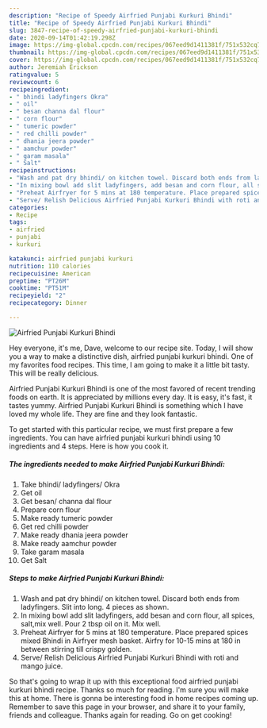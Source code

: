 ```yaml
---
description: "Recipe of Speedy Airfried Punjabi Kurkuri Bhindi"
title: "Recipe of Speedy Airfried Punjabi Kurkuri Bhindi"
slug: 3847-recipe-of-speedy-airfried-punjabi-kurkuri-bhindi
date: 2020-09-14T01:42:19.298Z
image: https://img-global.cpcdn.com/recipes/067eed9d1411381f/751x532cq70/airfried-punjabi-kurkuri-bhindi-recipe-main-photo.jpg
thumbnail: https://img-global.cpcdn.com/recipes/067eed9d1411381f/751x532cq70/airfried-punjabi-kurkuri-bhindi-recipe-main-photo.jpg
cover: https://img-global.cpcdn.com/recipes/067eed9d1411381f/751x532cq70/airfried-punjabi-kurkuri-bhindi-recipe-main-photo.jpg
author: Jeremiah Erickson
ratingvalue: 5
reviewcount: 6
recipeingredient:
- " bhindi ladyfingers Okra"
- " oil"
- " besan channa dal flour"
- " corn flour"
- " tumeric powder"
- " red chilli powder"
- " dhania jeera powder"
- " aamchur powder"
- " garam masala"
- " Salt"
recipeinstructions:
- "Wash and pat dry bhindi/ on kitchen towel. Discard both ends from ladyfingers. Slit into long. 4 pieces as shown."
- "In mixing bowl add slit ladyfingers, add besan and corn flour, all spices, salt,mix well. Pour 2 tbsp oil on it. Mix well."
- "Preheat Airfryer for 5 mins at 180 temperature. Place prepared spices mixed Bhindi in Airfryer mesh basket. Airfry for 10-15 mins at 180 in between stirring till crispy golden."
- "Serve/ Relish Delicious Airfried Punjabi Kurkuri Bhindi with roti and mango juice."
categories:
- Recipe
tags:
- airfried
- punjabi
- kurkuri

katakunci: airfried punjabi kurkuri 
nutrition: 110 calories
recipecuisine: American
preptime: "PT26M"
cooktime: "PT51M"
recipeyield: "2"
recipecategory: Dinner

---
```



![Airfried Punjabi Kurkuri Bhindi](https://img-global.cpcdn.com/recipes/067eed9d1411381f/751x532cq70/airfried-punjabi-kurkuri-bhindi-recipe-main-photo.jpg)

Hey everyone, it's me, Dave, welcome to our recipe site. Today, I will show you a way to make a distinctive dish, airfried punjabi kurkuri bhindi. One of my favorites food recipes. This time, I am going to make it a little bit tasty. This will be really delicious.



Airfried Punjabi Kurkuri Bhindi is one of the most favored of recent trending foods on earth. It is appreciated by millions every day. It is easy, it's fast, it tastes yummy. Airfried Punjabi Kurkuri Bhindi is something which I have loved my whole life. They are fine and they look fantastic.


To get started with this particular recipe, we must first prepare a few ingredients. You can have airfried punjabi kurkuri bhindi using 10 ingredients and 4 steps. Here is how you cook it.

<!--inarticleads1-->

##### The ingredients needed to make Airfried Punjabi Kurkuri Bhindi:

1. Take  bhindi/ ladyfingers/ Okra
1. Get  oil
1. Get  besan/ channa dal flour
1. Prepare  corn flour
1. Make ready  tumeric powder
1. Get  red chilli powder
1. Make ready  dhania jeera powder
1. Make ready  aamchur powder
1. Take  garam masala
1. Get  Salt




<!--inarticleads2-->

##### Steps to make Airfried Punjabi Kurkuri Bhindi:

1. Wash and pat dry bhindi/ on kitchen towel. Discard both ends from ladyfingers. Slit into long. 4 pieces as shown.
1. In mixing bowl add slit ladyfingers, add besan and corn flour, all spices, salt,mix well. Pour 2 tbsp oil on it. Mix well.
1. Preheat Airfryer for 5 mins at 180 temperature. Place prepared spices mixed Bhindi in Airfryer mesh basket. Airfry for 10-15 mins at 180 in between stirring till crispy golden.
1. Serve/ Relish Delicious Airfried Punjabi Kurkuri Bhindi with roti and mango juice.




So that's going to wrap it up with this exceptional food airfried punjabi kurkuri bhindi recipe. Thanks so much for reading. I'm sure you will make this at home. There is gonna be interesting food in home recipes coming up. Remember to save this page in your browser, and share it to your family, friends and colleague. Thanks again for reading. Go on get cooking!
